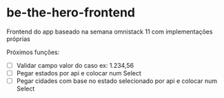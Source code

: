 # be-the-hero-frontend
Frontend do app baseado na semana omnistack 11 com implementações próprias


Próximos funções:
- [ ] Validar campo valor do caso ex: 1.234,56
- [ ] Pegar estados por api e colocar num Select
- [ ] Pegar cidades com base no estado selecionado por api e colocar num Select
